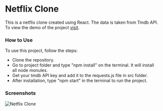 # Netflix Clone

This is a netflix clone created using React. The data is taken from Tmdb API. To view the demo of the project [visit](https://netflix-clone-6789.web.app/).

### How to Use

To use this project, follow the steps:
 - Clone the repository.
 - Go to project folder and type "npm install" on the terminal. It will install all node monules.
 - Get your tmdb API key and add it to the requests.js file in src folder.
 - After installation, type "npm start" in the terminal to run the project.

### Screenshots

![Netflix Clone](https://github.com/Fatima-Mujahid/netflix-clone/blob/main/Netflix%20Clone.png)
